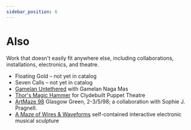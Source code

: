 ```yaml
---
sidebar_position: 6
---
```


# Also

Work that doesn't easily fit anywhere else, including collaborations, installations, electronics, and theatre.

- Floating Gold – not yet in catalog
- Seven Calls – not yet in catalog
- [Gamelan Untethered](/catalog/also/untethered "Gamelan Untethered") with Gamelan Naga Mas
- [Thor's Magic Hammer](/catalog/also/thor "Thor’s Magic Hammer") for Clydebuilt Puppet Theatre
- [ArtMaze 98](/catalog/also/artmaze "ArtMaze 98") Glasgow Green, 2-3/5/98; a collaboration with Sophie J. Pragnell.
- [A Maze of Wires & Waveforms](/catalog/also/mazewire "A Maze of Wires & Waveforms") self-contained interactive electronic musical sculpture